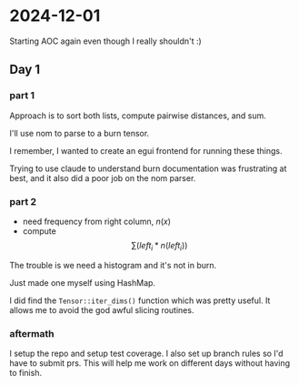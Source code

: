 # 2024-12-01

Starting AOC again even though I really shouldn't :)

## Day 1 

### part 1

Approach is to sort both lists, compute pairwise distances, and sum.

I'll use nom to parse to a burn tensor.

I remember, I wanted to create an egui frontend for running these things.

Trying to use claude to understand burn documentation was frustrating at best,
and it also did a poor job on the nom parser.

### part 2

- need frequency from right column, $n(x)$
- compute $$\sum ({left}_i * n({left}_i))$$

The trouble is we need a histogram and it's not in burn.

Just made one myself using HashMap.

I did find the `Tensor::iter_dims()` function which was pretty useful.
It allows me to avoid the god awful slicing routines.

### aftermath

I setup the repo and setup test coverage. I also set up branch rules so I'd 
have to submit prs. This will help me work on different days without having
to finish.
